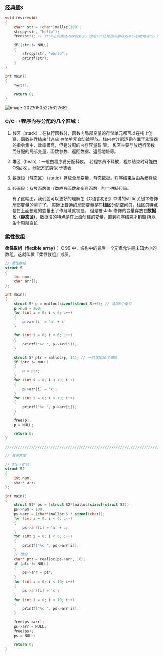 ### 经典题3

```c
void Test(void)
{
	char* str = (char*)malloc(100);
	strcpy(str, "hello");
	free(str); // free之后虽然内存没有了，但是str还是指向那块内存的初始地址的，所以后面会覆盖前面的值

	if (str != NULL)
	{
		strcpy(str, "world");
		printf(str);
	}
}

int main()
{
	Test();

	return 0;
}
```

![image-20220505225627682](C:\Users\AKANG\AppData\Roaming\Typora\typora-user-images\image-20220505225627682.png)

### C/C++程序内存分配的几个区域：

1. 栈区（stack）：在执行函数时，函数内局部变量的存储单元都可以在栈上创建，函数执行结束时这些
   存储单元自动被释放。栈内存分配运算内置于处理器的指令集中，效率很高，但是分配的内存容量有
   限。 栈区主要存放运行函数而分配的局部变量、函数参数、返回数据、返回地址等。

2. 堆区（heap）：一般由程序员分配释放， 若程序员不释放，程序结束时可能由OS回收 。分配方式类似
   于链表

3. 数据段（静态区）（static）存放全局变量、静态数据。程序结束后由系统释放

4. 代码段：存放函数体（类成员函数和全局函数）的二进制代码。

   

   有了这幅图，我们就可以更好的理解在《C语言初识》中讲的static关键字修饰局部变量的例子了。
   实际上普通的局部变量是在**栈区**分配空间的，栈区的特点是在上面创建的变量出了作用域就销毁。
   但是被static修饰的变量存放在**数据段（静态区）**，数据段的特点是在上面创建的变量，直到程序结束才销毁
   所以生命周期变长  

### 柔性数组

**柔性数组（flexible array）：** C 99 中，结构中的最后一个元素允许是未知大小的数组，这就叫做『柔性数组』成员。  

```c
// 柔性数组
struct S
{
	int num;
	char arr[];
};

int main()
{
	struct S* p = malloc(sizeof(struct S)+6); // 增加6个单位
	p->num = 100;
	for (int i = 0; i < 6; i++)
	{
		p->arr[i] = 'a' + i;
	}

	for (int i = 0; i < 6; i++)
	{
		printf("%c ", p->arr[i]);
	}

	struct S* ptr = malloc(p, 14); // 一共增加10个单位
	if (ptr != NULL)
	{
		p = ptr;
	}
	for (int i = 0; i < 10; i++)
	{
		p->arr[i] = 'x';
	}
	for (int i = 0; i < 10; i++)
	{
		printf("%c ", p->arr[i]);
	}

	free(p);
	p = NULL;

	return 0;
}

/////////////////////////////////////////////////////////////////////////////////////////

// 普通方案

// 对arr扩容
struct S2
{
	int num;
	char* arr;
};

int main()
{
	struct S2* ps = (struct S2*)malloc(sizeof(struct S2));
	ps->num = 100;
	ps->arr = (char*)malloc(6 * sizeof(char));
	for (int i = 0; i < 6; i++)
	{
		ps->arr[i] = 'a' + i;
	}
	for (int i = 0; i < 6; i++)
	{
		printf("%c ", ps->arr[i]);
	}
	// 增容
	char* ptr = realloc(ps->arr, 10);
	if (ptr != NULL)
	{
		ps->arr = ptr;
	}
	for (int i = 0; i < 10; i++)
	{
		ps->arr[i] = 'x';
	}
	for (int i = 0; i < 10; i++)
	{
		printf("%c ", ps->arr[i]);
	}

	free(ps->arr);
	ps->arr = NULL;
	free(ps);
	ps = NULL;

	return 0;
}
```
